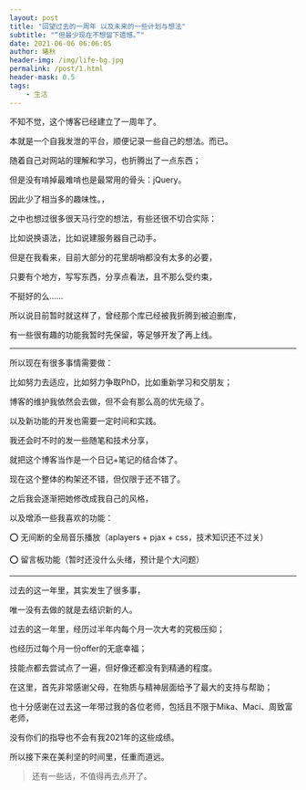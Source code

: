 ```yaml
---
layout: post
title: "回望过去的一周年 以及未来的一些计划与想法"
subtitle: "“但最少现在不想留下遗憾。”"
date: 2021-06-06 06:06:05
author: 曦秋
header-img: /img/life-bg.jpg
permalink: /post/1.html
header-mask: 0.5
tags: 
    - 生活
---
```


不知不觉，这个博客已经建立了一周年了。<br>

本就是一个自我发泄的平台，顺便记录一些自己的想法。而已。<br>

随着自己对网站的理解和学习，也折腾出了一点东西；<br>

但是没有啃掉最难啃也是最常用的骨头：jQuery。<br>

因此少了相当多的趣味性。，<br>

之中也想过很多很天马行空的想法，有些还很不切合实际：<br>

比如说换语法，比如说建服务器自己动手。<br>

但是在我看来，目前大部分的花里胡哨都没有太多的必要，<br>

只要有个地方，写写东西，分享点看法，且不那么受约束，<br>

不挺好的么……<br>

所以说目前暂时就这样了，曾经那个库已经被我折腾到被迫删库，<br>

有一些很有趣的功能我暂时先保留，等足够开发了再上线。<br>

<hr>

所以现在有很多事情需要做：<br>

比如努力去适应，比如努力争取PhD，比如重新学习和交朋友；<br>

博客的维护我依然会去做，但不会有那么高的优先级了。<br>

以及新功能的开发也需要一定时间和实践。<br>

我还会时不时的发一些随笔和技术分享，<br>

就把这个博客当作是一个日记+笔记的结合体了。<br>

现在这个整体的构架还不错，但仅限于还不错了。<br>

之后我会逐渐把她修改成我自己的风格，<br>

以及增添一些我喜欢的功能：<br>

⭕ 无间断的全局音乐播放（aplayers + pjax + css，技术知识还不过关）<br>

⭕ 留言板功能（暂时还没什么头绪，预计是个大问题）<br>

<hr>

过去的这一年里，其实发生了很多事，<br>

唯一没有去做的就是去结识新的人。<br>

过去的这一年里，经历过半年内每个月一次大考的究极压抑；<br>

也经历过每个月一份offer的无底幸福；<br>

技能点都去尝试点了一遍，但好像还都没有到精通的程度。<br>

在这里，首先非常感谢父母，在物质与精神层面给予了最大的支持与帮助；<br>

也十分感谢在过去这一年带过我的各位老师，包括且不限于Mika、Maci、周致富老师，<br>

没有你们的指导也不会有我2021年的这些成绩。<br>

所以接下来在美利坚的时间里，任重而道远。<br>

> <div style="cursor:hand" onclick="isHidden('hiddentext')"> 还有一些话，不值得再去点开了。</div>

<div id="hiddentext" style="display:none">一年前的我还在为过去发生的事而纠结，<br><br>当然现在也还是会念念不忘的，<br><br>只是现在的我似乎更能沉下心去思考了。<br><br>就比如一年前的这篇文章，我取名叫“0.html”<br><br>意思就是说：从0开始，重新开始。<br><br>当然，我觉得那时候的我，写得太感性了，反而搬不上台面。<br><br>于是便放在草稿箱里不再动了。<br><br>如果你想看的话，请随意。<br><br>曾经的那些事都过去了，也不会再去犹豫徘徊，<br>有的也只会是向过去的那些人与事驻足停留，并说一句：<br><br>“谢谢，再见。”
</div>